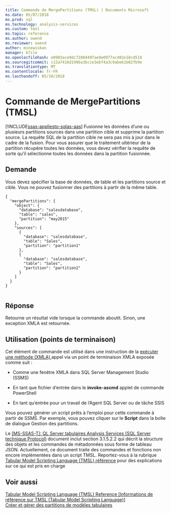 ```yaml
---
title: Commande de MergePartitions (TMSL) | Documents Microsoft
ms.date: 05/07/2018
ms.prod: sql
ms.technology: analysis-services
ms.custom: tmsl
ms.topic: reference
ms.author: owend
ms.reviewer: owend
author: minewiskan
manager: kfile
ms.openlocfilehash: e0903ace9dc7280449fae9e0977ac402e18cd518
ms.sourcegitcommit: c12a7416d1996a3bcce3ebf4a3c9abe61b02fb9e
ms.translationtype: MT
ms.contentlocale: fr-FR
ms.lasthandoff: 05/10/2018
---
```

# <a name="mergepartitions-command-tmsl"></a>Commande de MergePartitions (TMSL)
[!INCLUDE[ssas-appliesto-sqlas-aas](../../includes/ssas-appliesto-sqlas-aas.md)]
  Fusionne les données d’une ou plusieurs partitions sources dans une partition cible et supprime la partition source. La requête SQL de la partition cible ne sera pas mis à jour dans le cadre de la fusion. Pour vous assurer que le traitement ultérieur de la partition récupère toutes les données, vous devez vérifier la requête de sorte qu’il sélectionne toutes les données dans la partition fusionnée.  
  
## <a name="request"></a>Demande  
 Vous devez spécifier la base de données, de table et les partitions source et cible. Vous ne pouvez fusionner des partitions à partir de la même table.  
  
```  
{   
  "mergePartitions": {   
    "object": {   
      "database": "salesdatabase",   
      "table": "sales",   
      "partition": "may2015"   
    },   
    "sources": [   
      {   
        "database": "salesdatabase",   
        "table": "Sales",   
        "partition": "partition1"   
      },   
      {   
        "database": "salesdatabase",   
        "table": "Sales",   
        "partition": "partition2"   
      }   
    ]   
  }   
}  
  
```  
  
## <a name="response"></a>Réponse  
 Retourne un résultat vide lorsque la commande aboutit. Sinon, une exception XMLA est retournée.  
  
## <a name="usage-endpoints"></a>Utilisation (points de terminaison)  
 Cet élément de commande est utilisé dans une instruction de la [exécuter une méthode &#40;XMLA&#41; ](../../analysis-services/xmla/xml-elements-methods-execute.md) appel via un point de terminaison XMLA exposée comme suit :  
  
-   Comme une fenêtre XMLA dans SQL Server Management Studio (SSMS)  
  
-   En tant que fichier d’entrée dans le **invoke-ascmd** applet de commande PowerShell  
  
-   En tant qu’entrée pour un travail de l’Agent SQL Server ou de tâche SSIS  
  
 Vous pouvez générer un script prêts à l’emploi pour cette commande à partir de SSMS.  Par exemple, vous pouvez cliquer sur le **Script** dans la boîte de dialogue Gestion des partitions.  
  
 Le [ \[MS-SSAS-T\]: QL Server tabulaires Analysis Services (SQL Server technique Protocol)](http://go.microsoft.com/fwlink/p/?LinkId=784855) document inclut section 3.1.5.2.2 qui décrit la structure des objets et les commandes de métadonnées sous forme de tableau JSON. Actuellement, ce document traite des commandes et fonctions non encore implémentées dans un script TMSL. Reportez-vous à la rubrique [Tabular Model Scripting Language &#40;TMSL&#41; référence](../../analysis-services/tabular-model-scripting-language-tmsl-reference.md) pour des explications sur ce qui est pris en charge  

## <a name="see-also"></a>Voir aussi  
 [Tabular Model Scripting Language &#40;TMSL&#41; Reference [Informations de référence sur TMSL &#40;Tabular Model Scripting Language&#41;]](../../analysis-services/tabular-model-scripting-language-tmsl-reference.md)   
 [Créer et gérer des partitions de modèles tabulaires](../../analysis-services/tabular-models/create-and-manage-tabular-model-partitions-ssas-tabular.md)  
  
  
